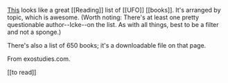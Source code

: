 [This](https://www.exostudies.org/resources/books/) looks like a great [[Reading]] list of [[UFO]] [[books]].  It's arranged by topic, which is awesome. (Worth noting: There's at least one pretty questionable author--Icke--on the list. As with all things, best to be a filter and not a sponge.)

There's also a list of 650 books; it's a downloadable file on that page.

From exostudies.com.


[[to read]]